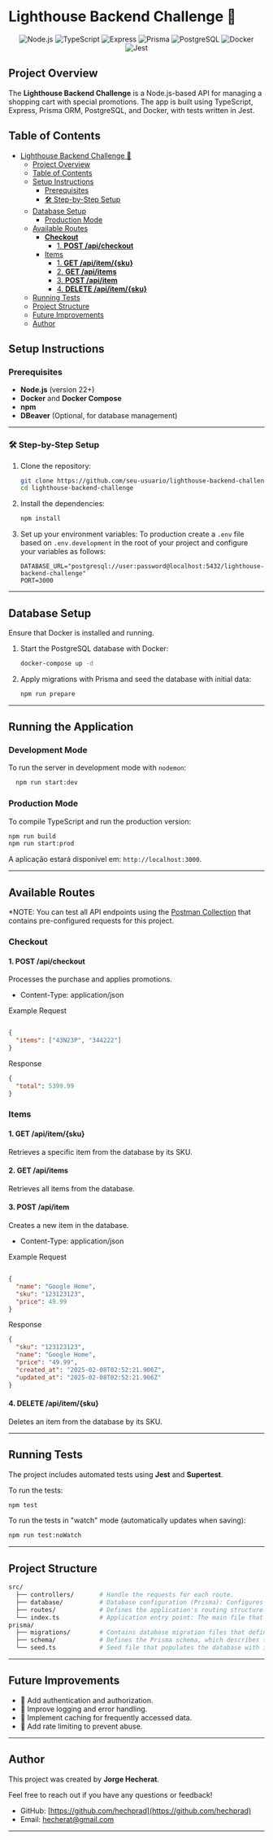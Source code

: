 # Lighthouse Backend Challenge 🚀

<p align="center">
  <img alt="Node.js" src="https://img.shields.io/badge/Node.js-339933?style=for-the-badge&logo=node.js&logoColor=white"/>
  <img alt="TypeScript" src="https://img.shields.io/badge/TypeScript-007ACC?style=for-the-badge&logo=typescript&logoColor=white"/>
  <img alt="Express" src="https://img.shields.io/badge/Express.js-000000?style=for-the-badge&logo=express&logoColor=white"/>
  <img alt="Prisma" src="https://img.shields.io/badge/Prisma-2D3748?style=for-the-badge&logo=prisma&logoColor=white"/>
  <img alt="PostgreSQL" src="https://img.shields.io/badge/PostgreSQL-316192?style=for-the-badge&logo=postgresql&logoColor=white"/>
  <img alt="Docker" src="https://img.shields.io/badge/Docker-2496ED?style=for-the-badge&logo=docker&logoColor=white"/>
  <img alt="Jest" src="https://img.shields.io/badge/Jest-C21325?style=for-the-badge&logo=jest&logoColor=white"/>
<p align="center">

## Project Overview

The **Lighthouse Backend Challenge** is a Node.js-based API for managing a shopping cart with special promotions. The app is built using TypeScript, Express, Prisma ORM, PostgreSQL, and Docker, with tests written in Jest.

## Table of Contents

- [Lighthouse Backend Challenge 🚀](#lighthouse-backend-challenge-)
  - [Project Overview](#project-overview)
  - [Table of Contents](#table-of-contents)
  - [Setup Instructions](#setup-instructions)
    - [Prerequisites](#prerequisites)
    - [🛠️ Step-by-Step Setup](#️-step-by-step-setup)
  - [Database Setup](#database-setup)
    - [Production Mode](#production-mode)
  - [Available Routes](#available-routes)
    - [**Checkout**](#checkout)
      - [1. **POST /api/checkout**](#1-post-apicheckout)
    - [Items](#items)
      - [1. **GET /api/item/{sku}**](#1-get-apiitemsku)
      - [2. **GET /api/items**](#2-get-apiitems)
      - [3. **POST /api/item**](#3-post-apiitem)
      - [4. **DELETE /api/item/{sku}**](#4-delete-apiitemsku)
  - [Running Tests](#running-tests)
  - [Project Structure](#project-structure)
  - [Future Improvements](#future-improvements)
  - [Author](#author)

## Setup Instructions

### Prerequisites

- **Node.js** (version 22+)
- **Docker** and **Docker Compose**
- **npm**
- **DBeaver** (Optional, for database management)

---

### 🛠️ Step-by-Step Setup

1. Clone the repository:

   ```bash
   git clone https://github.com/seu-usuario/lighthouse-backend-challenge.git
   cd lighthouse-backend-challenge
   ```

2. Install the dependencies:

   ```bash
   npm install
   ```

3. Set up your environment variables:
   To production create a `.env` file based on `.env.development` in the root of your project and configure your variables as follows:

   ```env
   DATABASE_URL="postgresql://user:password@localhost:5432/lighthouse-backend-challenge"
   PORT=3000
   ```

---

## Database Setup

Ensure that Docker is installed and running.

1. Start the PostgreSQL database with Docker:

   ```bash
   docker-compose up -d
   ```

2. Apply migrations with Prisma and seed the database with initial data:

   ```bash
   npm run prepare

---

## Running the Application

### Development Mode

To run the server in development mode with `nodemon`:

  ```bash
    npm run start:dev
  ```

### Production Mode

To compile TypeScript and run the production version:

```bash
npm run build
npm run start:prod
```

A aplicação estará disponível em: `http://localhost:3000`.

---

## Available Routes

*NOTE: You can test all API endpoints using the [Postman Collection](https://github.com/Hechprad/lighthouse-backend-challenge/blob/main/postman_collection/lighthouse-backend-challenge.postman_collection.json) that contains pre-configured requests for this project.

### **Checkout**

#### 1. **POST /api/checkout**

Processes the purchase and applies promotions.

- Content-Type: application/json

Example Request

```json

{
  "items": ["43N23P", "344222"]
}
```

Response

```json
{
  "total": 5399.99
}
```

### Items

#### 1. **GET /api/item/{sku}**

Retrieves a specific item from the database by its SKU.

#### 2. **GET /api/items**

Retrieves all items from the database.

#### 3. **POST /api/item**

Creates a new item in the database.

- Content-Type: application/json

Example Request

```json

{
  "name": "Google Home",
  "sku": "123123123",
  "price": 49.99
}
```

Response

```json
{
  "sku": "123123123",
  "name": "Google Home",
  "price": "49.99",
  "created_at": "2025-02-08T02:52:21.906Z",
  "updated_at": "2025-02-08T02:52:21.906Z"
}
```

#### 4. **DELETE /api/item/{sku}**

Deletes an item from the database by its SKU.

---

## Running Tests

The project includes automated tests using **Jest** and **Supertest**.

To run the tests:

```bash
npm test
```

To run the tests in "watch" mode (automatically updates when saving):

```bash
npm run test:noWatch
```

---

## Project Structure

```bash
src/
  ├── controllers/       # Handle the requests for each route.
  ├── database/          # Database configuration (Prisma): Configures the connection to the database and sets up Prisma client.
  ├── routes/            # Defines the application's routing structure and organizes route endpoints.
  └── index.ts           # Application entry point: The main file that initializes the app and starts the server.
prisma/
  ├── migrations/        # Contains database migration files that define changes to the database schema.
  ├── schema/            # Defines the Prisma schema, which describes the database structure and relationships.
  └── seed.ts            # Seed file that populates the database with initial test data or default values.

```

---

## Future Improvements

- 📌 Add authentication and authorization.
- 📌 Improve logging and error handling.
- 📌 Implement caching for frequently accessed data.
- 📌 Add rate limiting to prevent abuse.

---

## Author

This project was created by **Jorge Hecherat**.

Feel free to reach out if you have any questions or feedback!

- GitHub: [https://github.com/hechprad](https://github.com/hechprad)
- Email: [hecherat@gmail.com](mailto:hecherat@gmail.com)

---
